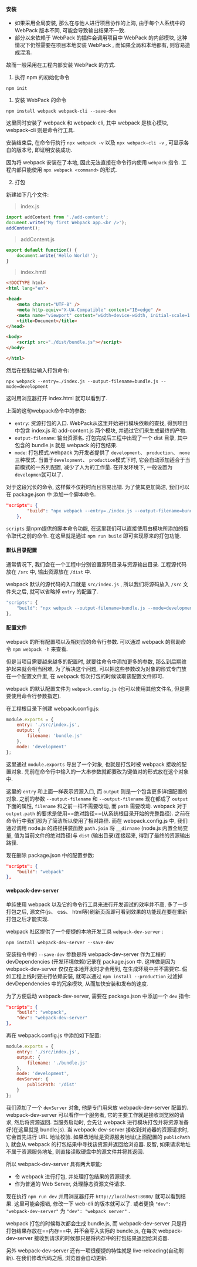 #### 安装

* 如果采用全局安装, 那么在与他人进行项目协作的上海, 由于每个人系统中的 WebPack 版本不同, 可能会导致输出结果不一致.
* 部分以来依赖于 WebPack 的插件会调用项目中 WebPack 的内部模块, 这种情况下仍然需要在项目本地安装 WebPack , 而如果全局和本地都有, 则容易造成混淆.

故而一般采用在工程内部安装 WebPack 的方式.

1. 执行 npm 的初始化命令

```
npm init
```

1. 安装 WebPack 的命令

```
npm install webpack webpack-cli --save-dev  
```

这里同时安装了 webpack 和 webpack-cli, 其中 webpack 是核心模块, webpack-cli 则是命令行工具.

安装结束后, 在命令行执行 `npx webpack -v` 以及 `npx webpack-cli -v` , 可显示各自的版本号, 即证明安装成功.

因为将 webpack 安装在了本地, 因此无法直接在命令行内使用 `webpack` 指令. 工程内部只能使用 `npx webpack <command>` 的形式.

2. 打包

新建如下几个文件:

> index.js

```javaScript
import addContent from './add-content';
document.write('My first Webpack app.<br />');
addContent();
```

> addContent.js

```javaScript
export default function() {
    document.write('Hello World!');
}
```

> index.hmtl

```html
<!DOCTYPE html>
<html lang="en">

<head>
    <meta charset="UTF-8" />
    <meta http-equiv="X-UA-Compatible" content="IE=edge" />
    <meta name="viewport" content="width=device-width, initial-scale=1.0" />
    <title>Document</title>
</head>

<body>
    <script src="./dist/bundle.js"></script>
</body>

</html>
```

然后在控制台输入打包命令:

```
npx webpack --entry=./index.js --output-filename=bundle.js --mode=development
```

这时用浏览器打开 index.html 就可以看到了.

上面的这句webpack命令中的参数:
* `entry`: 资源打包的入口. WebPack从这里开始进行模块依赖的查找, 得到项目中包含 index.js 和 add-content.js 两个模块, 并通过它们来生成最终的产物.
* `output-filename`: 输出资源名. 打包完成后工程中出现了一个 dist 目录, 其中包含的 bundle.js 就是 webpack 的打包结果.
* `mode`: 打包模式.webpack 为开发者提供了 `development`、 `production`、 `none`三种模式. 当置于`development`、 `production`模式下时, 它会自动添加适合于当前模式的一系列配置, 减少了人为的工作量. 在开发环境下, 一般设置为`developmen`就可以了.

对于这段冗长的命令, 这样做不仅耗时而且容易出错. 为了使其更加简洁, 我们可以在 package.json 中 添加一个脚本命令.

```json
"scripts": {
        "build": "npx webpack --entry=./index.js --output-filename=bundle.js --mode=development"
    },
```

`scripts` 是npm提供的脚本命令功能, 在这里我们可以直接使用由模块所添加的指令取代之前的命令. 在这里就是通过 `npm run build` 即可实现原来的打包功能.

#### 默认目录配置

通常情况下, 我们会在一个工程中分别设置源码目录与资源输出目录. 工程源代码放在 `/src` 中, 输出资源放在 `/dist` 中.

webpack 默认的源代码的入口就是 `src/index.js` , 所以我们将源码放入 `/src` 文件夹之后, 就可以省略掉 `entry` 的配置了.

```javaScript
"scripts": {
    "build": "npx webpack --output-filename=bundle.js --mode=development"
},
```

#### 配置文件

webpack 的所有配置项以及相对应的命令行参数. 可以通过 webpack 的帮助命令 `npm webpack -h` 来查看.

但是当项目需要越来越多的配置时, 就要往命令中添加更多的参数, 那么到后期维护起来就会相当困难, 为了解决这个问题, 可以把这些参数改为对象的形式专门放在一个配置文件里, 在 webpack 每次打包的时候读取该配置文件即可.

webpack 的默认配置文件为 `webpack.config.js` (也可以使用其他文件名, 但是需要使用命令行参数指定).

在工程根目录下创建 webpack.config.js:

```javaScript
module.exports = {
    entry: './src/index.js',
    output: {
        filename: 'bundle.js'
    },
    mode: 'development'
};
```

这里通过 `module.exports` 导出了一个对象, 也就是打包时被 webpack 接收的配置对象. 先前在命令行中输入的一大串参数就都要改为键值对的形式放在这个对象中.

这里的 `entry` 和上面一样表示资源入口, 而 `output` 则是一个包含更多详细配置的对象. 之前的参数 `--output-filename` 和 `--output-filename` 现在都成了 `output` 下面的属性, `filename` 和之前一样不需要改动, 而 `path` 需要改动. webpack 对于 `output.path` 的要求是使用==绝对路径==(从系统根目录开始的完整路径). 之前在命令行中我们那为了简洁所以使用了相对路径. 而在 webpack.config.js 中, 我们通过调用 node.js 的路径拼装函数 `path.join` 将 `__dirname` (node.js 内置全局变量, 值为当前文件的绝对路径)与 `dist` (输出目录)连接起来, 得到了最终的资源输出路径.

现在删除 package.json 中的配置参数:

```json
"scripts": {
    "build": "webpack"
},
```

#### webpack-dev-server

单纯使用 webpack 以及它的命令行工具来进行开发调试的效率并不高, 多了一步打包之后, 源文件(js、 css、 html等)刷新页面即可看到效果的功能现在要在重新打包之后才能实现.

webpack 社区提供了一个便捷的本地开发工具 `webpack-dev-server` :

```
npm install webpack-dev-server --save-dev
```

安装指令中的 `--save-dev` 参数是将 webpack-dev-server 作为工程的 devDependencies (开发环境依赖)记录在 package.json 中. 这样做是因为 webpack-dev-server 仅仅在本地开发时才会用到, 在生成环境中并不需要它. 假如工程上线时要进行依赖安装, 就可以通过 `npm install --production` 过滤掉 devDependencies 中的冗余模块, 从而加快安装和发布的速度.

为了方便启动 webpack-dev-server, 需要在 package.json 中添加一个 `dev` 指令:

```json
"scripts": {
    "build": "webpack",
    "dev": "webpack-dev-server"
},
```

再在 webpack.config.js 中添加如下配置:

```javaScript
module.exports = {
    entry: './src/index.js',
    output: {
        filename: './bundle.js'
    },
    mode: 'development',
    devServer: {
        publicPath: '/dist'
    }
};
```

我们添加了一个 `devServer` 对象, 他是专门用来放 webpack-dev-server 配置的. webpack-dev-server 可以看作一个服务者, 它的主要工作就是接收浏览器的请求, 然后将资源返回. 当服务启动时, 会先让 webpack 进行模块打包并将资源准备好(在这里就是 bundle.js). 当 webpack-dev-server 接收到浏览器的资源请求时, 它会首先进行 URL 地址校验. 如果改地址是资源服务地址(上面配置的 `publicPath` ), 就会从 webpack 的打包结果中寻找该资源并返回给浏览器. 反智, 如果请求地址不属于资源服务地址, 则直接读取硬盘中的源文件并将其返回.

所以 webpack-dev-server 具有两大职能:
* 令 webpack 进行打包, 并处理打包结果的资源请求.
* 作为普通的 Web Server, 处理静态资源文件请求.

现在执行 `npm run dev` 并用浏览器打开 `http://localhost:8080/` 就可以看到结果. 这里可能会报错, 修改一下 web-cli 的版本就可以了. 或者更换 `"dev": "webpack-dev-server"` 为 `"dev": "webpack server"` .

webpack 打包的时候每次都会生成 bundle.js, 而 webpack-dev-server 只是将打包结果存放在==内存==中, 并不会写入实际的 bundle.js, 在每次 webpack-dev-server 接收到请求的时候都只是将内存中的打包结果返回给浏览器.

另外 webpack-dev-server 还有一项很便捷的特性就是 live-reloading(自动刷新). 在我们修改代码之后, 浏览器会自动更新.
